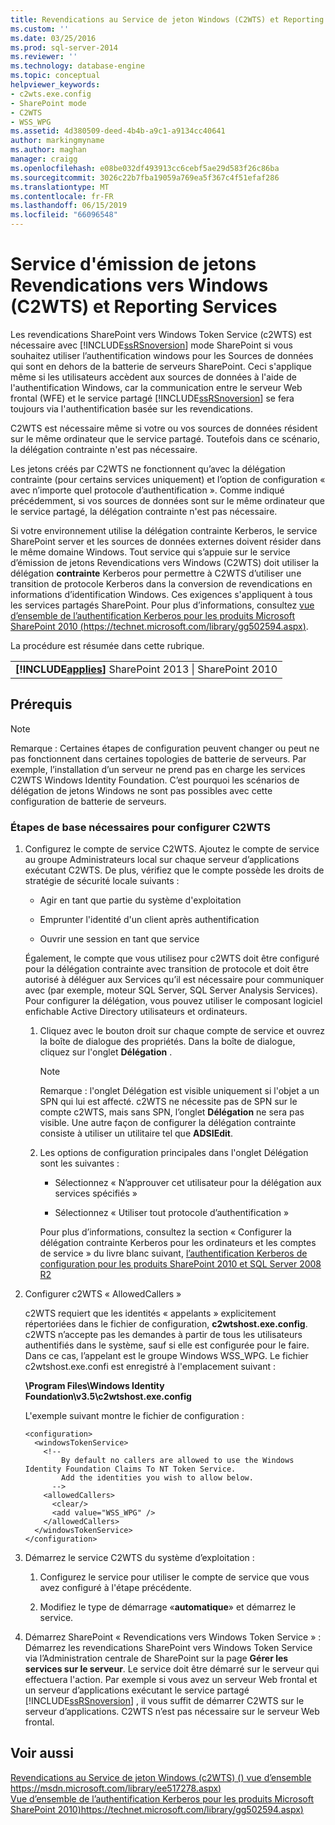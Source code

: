 ```yaml
---
title: Revendications au Service de jeton Windows (C2WTS) et Reporting Services | Microsoft Docs
ms.custom: ''
ms.date: 03/25/2016
ms.prod: sql-server-2014
ms.reviewer: ''
ms.technology: database-engine
ms.topic: conceptual
helpviewer_keywords:
- c2wts.exe.config
- SharePoint mode
- C2WTS
- WSS_WPG
ms.assetid: 4d380509-deed-4b4b-a9c1-a9134cc40641
author: markingmyname
ms.author: maghan
manager: craigg
ms.openlocfilehash: e08be032df493913cc6cebf5ae29d583f26c86ba
ms.sourcegitcommit: 3026c22b7fba19059a769ea5f367c4f51efaf286
ms.translationtype: MT
ms.contentlocale: fr-FR
ms.lasthandoff: 06/15/2019
ms.locfileid: "66096548"
---
```

# <a name="claims-to-windows-token-service-c2wts-and-reporting-services"></a>Service d'émission de jetons Revendications vers Windows (C2WTS) et Reporting Services
  Les revendications SharePoint vers Windows Token Service (c2WTS) est nécessaire avec [!INCLUDE[ssRSnoversion](../../includes/ssrsnoversion-md.md)] mode SharePoint si vous souhaitez utiliser l’authentification windows pour les Sources de données qui sont en dehors de la batterie de serveurs SharePoint. Ceci s'applique même si les utilisateurs accèdent aux sources de données à l'aide de l'authentification Windows, car la communication entre le serveur Web frontal (WFE) et le service partagé [!INCLUDE[ssRSnoversion](../../includes/ssrsnoversion-md.md)] se fera toujours via l'authentification basée sur les revendications.  
  
 C2WTS est nécessaire même si votre ou vos sources de données résident sur le même ordinateur que le service partagé. Toutefois dans ce scénario, la délégation contrainte n'est pas nécessaire.  
  
 Les jetons créés par C2WTS ne fonctionnent qu’avec la délégation contrainte (pour certains services uniquement) et l’option de configuration « avec n’importe quel protocole d’authentification ». Comme indiqué précédemment, si vos sources de données sont sur le même ordinateur que le service partagé, la délégation contrainte n'est pas nécessaire.  
  
 Si votre environnement utilise la délégation contrainte Kerberos, le service SharePoint server et les sources de données externes doivent résider dans le même domaine Windows. Tout service qui s’appuie sur le service d’émission de jetons Revendications vers Windows (C2WTS) doit utiliser la délégation **contrainte** Kerberos pour permettre à C2WTS d’utiliser une transition de protocole Kerberos dans la conversion de revendications en informations d’identification Windows. Ces exigences s'appliquent à tous les services partagés SharePoint. Pour plus d’informations, consultez [vue d’ensemble de l’authentification Kerberos pour les produits Microsoft SharePoint 2010 (https://technet.microsoft.com/library/gg502594.aspx)](https://technet.microsoft.com/library/gg502594.aspx).  
  
 La procédure est résumée dans cette rubrique.  
  
||  
|-|  
|**[!INCLUDE[applies](../../includes/applies-md.md)]**  SharePoint 2013 &#124; SharePoint 2010|  
  
## <a name="prerequisites"></a>Prérequis  
  
> [!NOTE]  
>  Remarque : Certaines étapes de configuration peuvent changer ou peut ne pas fonctionnent dans certaines topologies de batterie de serveurs. Par exemple, l’installation d’un serveur ne prend pas en charge les services C2WTS Windows Identity Foundation. C’est pourquoi les scénarios de délégation de jetons Windows ne sont pas possibles avec cette configuration de batterie de serveurs.  
  
### <a name="basic-steps-needed-to-configure-c2wts"></a>Étapes de base nécessaires pour configurer C2WTS  
  
1.  Configurez le compte de service C2WTS. Ajoutez le compte de service au groupe Administrateurs local sur chaque serveur d’applications exécutant C2WTS. De plus, vérifiez que le compte possède les droits de stratégie de sécurité locale suivants :  
  
    -   Agir en tant que partie du système d'exploitation  
  
    -   Emprunter l'identité d'un client après authentification  
  
    -   Ouvrir une session en tant que service  
  
     Également, le compte que vous utilisez pour c2WTS doit être configuré pour la délégation contrainte avec transition de protocole et doit être autorisé à déléguer aux Services qu’il est nécessaire pour communiquer avec (par exemple, moteur SQL Server, SQL Server Analysis Services). Pour configurer la délégation, vous pouvez utiliser le composant logiciel enfichable Active Directory utilisateurs et ordinateurs.  
  
    1.  Cliquez avec le bouton droit sur chaque compte de service et ouvrez la boîte de dialogue des propriétés. Dans la boîte de dialogue, cliquez sur l'onglet **Délégation** .  
  
        > [!NOTE]  
        >  Remarque : l'onglet Délégation est visible uniquement si l'objet a un SPN qui lui est affecté. c2WTS ne nécessite pas de SPN sur le compte c2WTS, mais sans SPN, l’onglet **Délégation** ne sera pas visible. Une autre façon de configurer la délégation contrainte consiste à utiliser un utilitaire tel que **ADSIEdit**.  
  
    2.  Les options de configuration principales dans l'onglet Délégation sont les suivantes :  
  
        -   Sélectionnez « N’approuver cet utilisateur pour la délégation aux services spécifiés »  
  
        -   Sélectionnez « Utiliser tout protocole d’authentification »  
  
         Pour plus d’informations, consultez la section « Configurer la délégation contrainte Kerberos pour les ordinateurs et les comptes de service » du livre blanc suivant, [l’authentification Kerberos de configuration pour les produits SharePoint 2010 et SQL Server 2008 R2](http://blogs.technet.com/b/tothesharepoint/archive/2010/07/22/whitepaper-configuring-kerberos-authentication-for-sharepoint-2010-and-sql-server-2008-r2-products.aspx)  
  
2.  Configurer c2WTS « AllowedCallers »  
  
     c2WTS requiert que les identités « appelants » explicitement répertoriées dans le fichier de configuration, **c2wtshost.exe.config**. c2WTS n’accepte pas les demandes à partir de tous les utilisateurs authentifiés dans le système, sauf si elle est configurée pour le faire. Dans ce cas, l’appelant est le groupe Windows WSS_WPG. Le fichier c2wtshost.exe.confi est enregistré à l'emplacement suivant :  
  
     **\Program Files\Windows Identity Foundation\v3.5\c2wtshost.exe.config**  
  
     L'exemple suivant montre le fichier de configuration :  
  
    ```  
    <configuration>  
      <windowsTokenService>  
        <!--  
            By default no callers are allowed to use the Windows Identity Foundation Claims To NT Token Service.  
            Add the identities you wish to allow below.  
          -->  
        <allowedCallers>  
          <clear/>  
          <add value="WSS_WPG" />  
        </allowedCallers>  
      </windowsTokenService>  
    </configuration>  
    ```  
  
3.  Démarrez le service C2WTS du système d’exploitation :  
  
    1.  Configurez le service pour utiliser le compte de service que vous avez configuré à l'étape précédente.  
  
    2.  Modifiez le type de démarrage «**automatique**» et démarrez le service.  
  
4.  Démarrez SharePoint « Revendications vers Windows Token Service » : Démarrez les revendications SharePoint vers Windows Token Service via l’Administration centrale de SharePoint sur la page **Gérer les services sur le serveur**. Le service doit être démarré sur le serveur qui effectuera l'action. Par exemple si vous avez un serveur Web frontal et un serveur d’applications exécutant le service partagé [!INCLUDE[ssRSnoversion](../../includes/ssrsnoversion-md.md)] , il vous suffit de démarrer C2WTS sur le serveur d’applications. C2WTS n’est pas nécessaire sur le serveur Web frontal.  
  
## <a name="see-also"></a>Voir aussi  
 [Revendications au Service de jeton Windows (c2WTS) () vue d’ensemble https://msdn.microsoft.com/library/ee517278.aspx)](https://msdn.microsoft.com/library/ee517278.aspx)   
 [Vue d’ensemble de l’authentification Kerberos pour les produits Microsoft SharePoint 2010)https://technet.microsoft.com/library/gg502594.aspx)](https://technet.microsoft.com/library/gg502594.aspx)  
  
  
